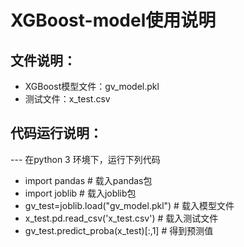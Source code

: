 # XGBoost-model使用说明
## 文件说明：
* XGBoost模型文件：gv_model.pkl
* 测试文件：x_test.csv
## 代码运行说明：
--- 在python 3 环境下，运行下列代码
* import pandas     # 载入pandas包
* import joblib      # 载入joblib包
* gv_test=joblib.load("gv_model.pkl")    # 载入模型文件
* x_test.pd.read_csv('x_test.csv')       # 载入测试文件
* gv_test.predict_proba(x_test)[:,1]     # 得到预测值

